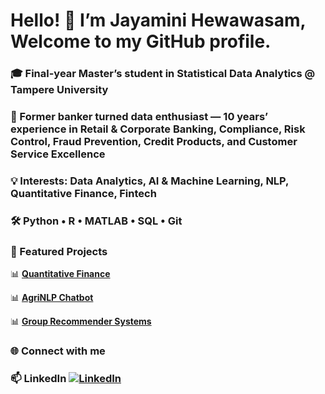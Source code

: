 # Hello! 👋 I’m Jayamini Hewawasam, Welcome to my GitHub profile.
### 🎓 Final-year Master’s student in Statistical Data Analytics @ Tampere University
### 💼 Former banker turned data enthusiast — 10 years’ experience in Retail & Corporate Banking, Compliance, Risk Control, Fraud Prevention, Credit Products, and Customer Service Excellence
### 💡 Interests: Data Analytics, AI & Machine Learning, NLP, Quantitative Finance, Fintech
### 🛠️ Python • R • MATLAB • SQL • Git

### 🚀 Featured Projects  

📊 [**Quantitative Finance**](https://github.com/jayaminiganga/Quantitative-Finance) 

📊 [**AgriNLP Chatbot**](https://github.com/jayaminiganga/AgriNLP-Chatbot.git)

📊 [**Group Recommender Systems**](https://github.com/jayaminiganga/Group-Recommender-Systems.git)




### 🌐 Connect with me
### 📫 LinkedIn [![LinkedIn](https://img.shields.io/badge/LinkedIn-Profile-blue)](http://www.linkedin.com/in/jayamini-hewawasam-a51932116)

